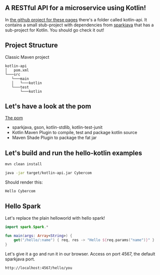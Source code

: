 ﻿A RESTful API for a microservice using Kotlin!
------------------
In [the github project for these pages](kotlin-api) there's a folder called kotlin-api. It contains a small stub-project with dependencies from [sparkjava](http://sparkjava.com) that has a sub-project for Kotlin. You should go check it out!

Project Structure
----------------
Classic Maven project

```
kotlin-api
│   pom.xml
└───src
   └───main   
   │   └───kotlin
   └───test
       └───kotlin
````

Let's have a look at the pom
-----------------
[The pom](kotlin-api/pom.xml)

- sparkjava, gson, kotlin-stdlib, kotlin-test-junit
- Kotlin Maven Plugin to compile, test and package kotlin source
- Maven Shade Plugin to package the fat jar

Let's build and run the hello-kotlin examples
-----------------
```bash
mvn clean install
```
```bash
java -jar target/kotlin-api.jar Cybercom
```

Should render this:
```bash
Hello Cybercom
```

Hello Spark
-----------------
Let's replace the plain helloworld with hello spark!

```kotlin
import spark.Spark.*

fun main(args: Array<String>) {
    get("/hello/:name") { req, res -> "Hello ${req.params("name")}" }
}
```

Let's give it a go and run it in our browser.
Access on port 4567, the default sparkjava port.
```
http://localhost:4567/hello/you
```
